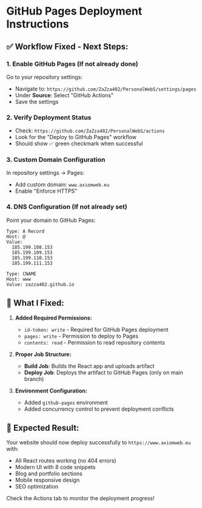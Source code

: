 # GitHub Pages Deployment Instructions

## ✅ **Workflow Fixed - Next Steps:**

### 1. **Enable GitHub Pages** (If not already done)
Go to your repository settings:
- Navigate to: `https://github.com/ZaZza402/PersonalWebS/settings/pages`
- Under **Source**: Select "GitHub Actions"
- Save the settings

### 2. **Verify Deployment Status**
- Check: `https://github.com/ZaZza402/PersonalWebS/actions`
- Look for the "Deploy to GitHub Pages" workflow
- Should show ✅ green checkmark when successful

### 3. **Custom Domain Configuration**
In repository settings → Pages:
- Add custom domain: `www.axiomweb.eu`
- Enable "Enforce HTTPS"

### 4. **DNS Configuration** (If not already set)
Point your domain to GitHub Pages:
```
Type: A Record
Host: @
Value: 
  185.199.108.153
  185.199.109.153
  185.199.110.153
  185.199.111.153

Type: CNAME  
Host: www
Value: zazza402.github.io
```

## 🔧 **What I Fixed:**

1. **Added Required Permissions:**
   - `id-token: write` - Required for GitHub Pages deployment
   - `pages: write` - Permission to deploy to Pages
   - `contents: read` - Permission to read repository contents

2. **Proper Job Structure:**
   - **Build Job**: Builds the React app and uploads artifact
   - **Deploy Job**: Deploys the artifact to GitHub Pages (only on main branch)

3. **Environment Configuration:**
   - Added `github-pages` environment
   - Added concurrency control to prevent deployment conflicts

## 🚀 **Expected Result:**
Your website should now deploy successfully to `https://www.axiomweb.eu` with:
- All React routes working (no 404 errors)
- Modern UI with 8 code snippets
- Blog and portfolio sections
- Mobile responsive design
- SEO optimization

Check the Actions tab to monitor the deployment progress!